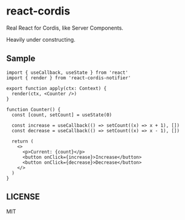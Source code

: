 # react-cordis

Real React for Cordis, like Server Components.

Heavily under constructing.

## Sample

```tsx
import { useCallback, useState } from 'react'
import { render } from 'react-cordis-notifier'

export function apply(ctx: Context) {
  render(ctx, <Counter />)
}

function Counter() {
  const [count, setCount] = useState(0)

  const increase = useCallback(() => setCount((x) => x + 1), [])
  const decrease = useCallback(() => setCount((x) => x - 1), [])

  return (
    <>
      <p>Current: {count}</p>
      <button onClick={increase}>Increase</button>
      <button onClick={decrease}>Decrease</button>
    </>
  )
}

```

## LICENSE

MIT
